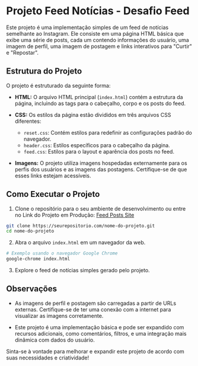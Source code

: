 # Projeto Feed Notícias - Desafio Feed

Este projeto é uma implementação simples de um feed de notícias semelhante ao Instagram. Ele consiste em uma página HTML básica que exibe uma série de posts, cada um contendo informações do usuário, uma imagem de perfil, uma imagem de postagem e links interativos para "Curtir" e "Repostar".

## Estrutura do Projeto

O projeto é estruturado da seguinte forma:

- **HTML:** O arquivo HTML principal (`index.html`) contém a estrutura da página, incluindo as tags para o cabeçalho, corpo e os posts do feed.

- **CSS:** Os estilos da página estão divididos em três arquivos CSS diferentes:
  - `reset.css`: Contém estilos para redefinir as configurações padrão do navegador.
  - `header.css`: Estilos específicos para o cabeçalho da página.
  - `feed.css`: Estilos para o layout e aparência dos posts no feed.

- **Imagens:** O projeto utiliza imagens hospedadas externamente para os perfis dos usuários e as imagens das postagens. Certifique-se de que esses links estejam acessíveis.

## Como Executar o Projeto

1. Clone o repositório para o seu ambiente de desenvolvimento
ou entre no Link do Projeto em Produção:
<a href="feedposts-jlms.netlify.app">Feed Posts Site</a>

```bash
git clone https://seurepositorio.com/nome-do-projeto.git
cd nome-do-projeto
```

2. Abra o arquivo `index.html` em um navegador da web.

```bash
# Exemplo usando o navegador Google Chrome
google-chrome index.html
```

3. Explore o feed de notícias simples gerado pelo projeto.

## Observações

- As imagens de perfil e postagem são carregadas a partir de URLs externas. Certifique-se de ter uma conexão com a internet para visualizar as imagens corretamente.

- Este projeto é uma implementação básica e pode ser expandido com recursos adicionais, como comentários, filtros, e uma integração mais dinâmica com dados do usuário.

Sinta-se à vontade para melhorar e expandir este projeto de acordo com suas necessidades e criatividade!
